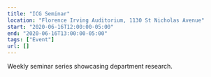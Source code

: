 ```yaml
---
title: "ICG Seminar"
location: "Florence Irving Auditorium, 1130 St Nicholas Avenue"
start: "2020-06-16T12:00:00-05:00"
end: "2020-06-16T13:00:00-05:00"
tags: ["Event"]
url: []
---
```


Weekly seminar series showcasing department research.

<!-- endexcerpt -->
